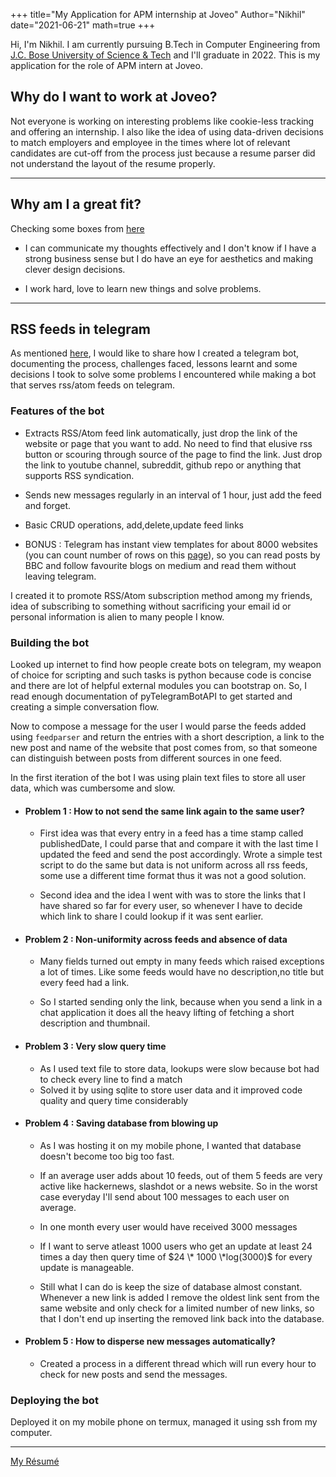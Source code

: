 +++
title="My Application for APM internship at Joveo"
Author="Nikhil"
date="2021-06-21"
math=true
+++

Hi, I'm Nikhil. I am currently pursuing B.Tech in Computer Engineering from [J.C. Bose University of Science & Tech](https://jcboseust.ac.in) and I'll graduate in 2022. This is my application for the role of APM intern at Joveo.


## Why do I want to work at Joveo?

Not everyone is working on interesting problems like cookie-less tracking and offering an internship. I also like the idea of using data-driven decisions to match employers and employee in the times where lot of relevant candidates are cut-off from the process just because a resume parser did not understand the layout of the resume properly.

---

## Why am I a great fit?

Checking some boxes from [here](https://coda.io/@praf11/joveo-product-openings)

- I can communicate my thoughts effectively and I don't know if I have a strong business sense but I do have an eye for aesthetics and making clever design decisions.

- I work hard, love to learn new things and solve problems.

---


## RSS feeds in telegram

As mentioned [here](https://coda.io/@praf11/joveo-product-openings), I would like to share how I created a telegram bot, documenting the process, challenges faced, lessons learnt and some decisions I took to solve some problems I encountered while making a bot that serves rss/atom feeds on telegram.


### Features of the bot

- Extracts RSS/Atom feed link automatically, just drop the link of the website or page that you want to add.
No need to find that elusive rss button or scouring through source of the page to find the link. Just drop the link to youtube channel, subreddit, github repo or anything that supports RSS syndication.

- Sends new messages regularly in an interval of 1 hour, just add the feed and forget.
- Basic CRUD operations, add,delete,update feed links
- BONUS : Telegram has instant view templates for about 8000 websites (you can count number of rows on this [page](https://instantview.telegram.org/templates)), so you can read posts by BBC and follow favourite blogs on medium and read them without leaving telegram.


I created it to promote RSS/Atom subscription method among my friends, idea of subscribing to something without sacrificing your email id or personal information is alien to many people I know.

### Building the bot

Looked up internet to find how people create bots on telegram, my weapon of choice for scripting and such tasks is python because code is concise and there are lot of helpful external modules you can bootstrap on. So, I read enough documentation of pyTelegramBotAPI to get started and creating a simple conversation flow. 

Now to compose a message for the user I would parse the feeds added using `feedparser` and return the entries with a short description, a link to the new post and name of the website that post comes from, so that someone can distinguish between posts from different sources in one feed.

In the first iteration of the bot I was using plain text files to store all user data, which was cumbersome and slow.


- #### Problem 1 : How to not send the same link again to the same user?

	- First idea was that every entry in a feed has a time stamp called publishedDate, I could parse that and compare it with the last time I updated the feed and send the post accordingly. Wrote a simple test script to do the same but data is not uniform across all rss feeds, some use a different time format thus it was not a good solution.

	- Second idea and the idea I went with was to store the links that I have shared so far for every user, so whenever I have to decide which link to share I could lookup if it was sent earlier.

- #### Problem 2 : Non-uniformity across feeds and absence of data
	- Many fields turned out empty in many feeds which raised exceptions a lot of times. Like some feeds would have no description,no title but every feed had a link.

	- So I started sending only the link, because when you send a link in a chat application it does all the heavy lifting of fetching a short description and thumbnail.

- #### Problem 3 : Very slow query time
	- As I used text file to store data, lookups were slow because bot had to check every line to find a match
	- Solved it by using sqlite to store user data and it improved code quality and query time considerably


- #### Problem 4 : Saving database from blowing up
	- As I was hosting it on my mobile phone, I wanted that database doesn't become too big too fast.
	- If an average user adds about 10 feeds, out of them 5 feeds are very active like hackernews, slashdot or a news website. So in the worst case everyday I'll send about 100 messages to each user on average.
	- In one month every user would have received 3000 messages

	- If I want to serve atleast 1000 users who get an update at least 24 times a day then query time of $24 \* 1000 \*log(3000)$ for every update is manageable.

	- Still what I can do is keep the size of database almost constant. Whenever a new link is added I remove the oldest link sent from the same website and only check for a limited number of new links, so that I don't end up inserting the removed link back into the database.


- #### Problem 5 : How to disperse new messages automatically?
	- Created a process in a different thread which will run every hour to check for new posts and send the messages.


### Deploying the bot
Deployed it on my mobile phone on termux, managed it using ssh from my computer.


---

[My Résumé](/files/resume.pdf)

















